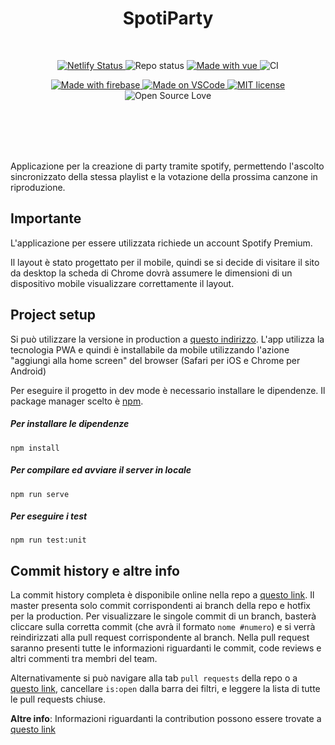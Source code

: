 <h1 align="center">SpotiParty</h1>
</br>
<p align="center">
   <p align="center">
      <a href="https://app.netlify.com/sites/romantic-shirley-7d10fd/deploys">
         <img alt="Netlify Status" src="https://api.netlify.com/api/v1/badges/d9f2a372-0014-4812-a601-70391199fa21/deploy-status" />
      </a>
      <img alt="Repo status" src="https://img.shields.io/badge/Repo%20status-WIP-dbaf3b.svg" />
      <a href="https://vuejs.org/">
         <img alt="Made with vue" src="https://img.shields.io/badge/Made%20with-Vue-27b183.svg" />
      </a>
      <img alt="CI" src="https://github.com/SpotiParty/spotiparty/workflows/CI/badge.svg">
   </p>
   <p align="center">
      <a href="https://firebase.google.com/">
         <img alt="Made with firebase" src="https://img.shields.io/badge/Made%20with-Firebase-fbc246.svg" />
      </a>
      <a href="https://code.visualstudio.com/">
         <img alt="Made on VSCode" src="https://img.shields.io/badge/Made%20on-VSCode-00aaed.svg" />
      </a>
      <a href="https://lbesson.mit-license.org/">
         <img alt="MIT license" src="https://img.shields.io/badge/License-MIT-blue.svg" />
      </a>
      <img alt="Open Source Love" src="https://badges.frapsoft.com/os/v2/open-source.svg?v=103" />
  </p>
</p>
</br>
</br>
</br>
</br>

Applicazione per la creazione di party tramite spotify, permettendo l'ascolto sincronizzato della stessa playlist e la votazione della prossima canzone in riproduzione.

## Importante

L'applicazione per essere utilizzata richiede un account Spotify Premium.

Il layout è stato progettato per il mobile, quindi se si decide di visitare il sito da desktop la scheda di Chrome dovrà assumere le dimensioni di un dispositivo mobile visualizzare correttamente il layout.

## Project setup

Si può utilizzare la versione in production a [questo indirizzo](https://spotiparty.netlify.app/). L'app utilizza la tecnologia PWA e quindi è installabile da mobile utilizzando l'azione "aggiungi alla home screen" del browser (Safari per iOS e Chrome per Android)

Per eseguire il progetto in dev mode è necessario installare le dipendenze. Il package manager scelto è [npm](https://www.npmjs.com/get-npm).

##### Per installare le dipendenze

```
npm install
```

##### Per compilare ed avviare il server in locale

```
npm run serve
```

##### Per eseguire i test

```
npm run test:unit
```

## Commit history e altre info

La commit history completa è disponibile online nella repo a [questo link](https://github.com/SpotiParty/spotiparty). Il master presenta solo commit corrispondenti ai branch della repo e hotfix per la production. Per visualizzare le singole commit di un branch, basterà cliccare sulla corretta commit (che avrà il formato `nome #numero`) e si verrà reindirizzati alla pull request corrispondente al branch. Nella pull request saranno presenti tutte le informazioni riguardanti le commit, code reviews e altri commenti tra membri del team.

Alternativamente si può navigare alla tab `pull requests` della repo o a [questo link](https://github.com/SpotiParty/spotiparty/pulls?q=is%3Apr+is%3Aopen+sort%3Aupdated-desc), cancellare `is:open` dalla barra dei filtri, e leggere la lista di tutte le pull requests chiuse.

**Altre info**:
Informazioni riguardanti la contribution possono essere trovate a [questo link](https://github.com/SpotiParty/spotiparty/graphs/contributors)
